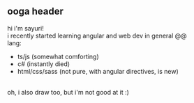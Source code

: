 ## ooga header
hi i'm sayuri!<br>
i recently started learning angular and web dev in general @@<br>
lang: 
  - ts/js (somewhat comforting)
  - c# (instantly died)
  - html/css/sass (not pure, with angular directives, is new)
<br>
oh, i also draw too, but i'm not good at it :)
<!---
u-sayuri/u-sayuri is a ✨ special ✨ repository because its `README.md` (this file) appears on your GitHub profile.
You can click the Preview link to take a look at your changes.
--->

